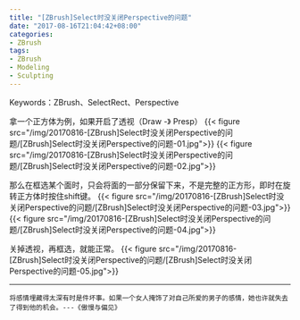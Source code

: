 ```yaml
---
title: "[ZBrush]Select时没关闭Perspective的问题"
date: "2017-08-16T21:04:42+08:00"
categories:
- ZBrush
tags:
- ZBrush
- Modeling
- Sculpting
--- 
```


Keywords：ZBrush、SelectRect、Perspective


拿一个正方体为例，如果开启了透视（Draw -》 Presp）
{{< figure src="/img/20170816-[ZBrush]Select时没关闭Perspective的问题/[ZBrush]Select时没关闭Perspective的问题-01.jpg">}}
{{< figure src="/img/20170816-[ZBrush]Select时没关闭Perspective的问题/[ZBrush]Select时没关闭Perspective的问题-02.jpg">}}


那么在框选某个面时，只会将面的一部分保留下来，不是完整的正方形，即时在旋转正方体时按住shift键。
{{< figure src="/img/20170816-[ZBrush]Select时没关闭Perspective的问题/[ZBrush]Select时没关闭Perspective的问题-03.jpg">}}
{{< figure src="/img/20170816-[ZBrush]Select时没关闭Perspective的问题/[ZBrush]Select时没关闭Perspective的问题-04.jpg">}}


关掉透视，再框选，就能正常。
{{< figure src="/img/20170816-[ZBrush]Select时没关闭Perspective的问题/[ZBrush]Select时没关闭Perspective的问题-05.jpg">}}

***
`将感情埋藏得太深有时是件坏事。如果一个女人掩饰了对自己所爱的男子的感情，她也许就失去了得到他的机会。---《傲慢与偏见》`